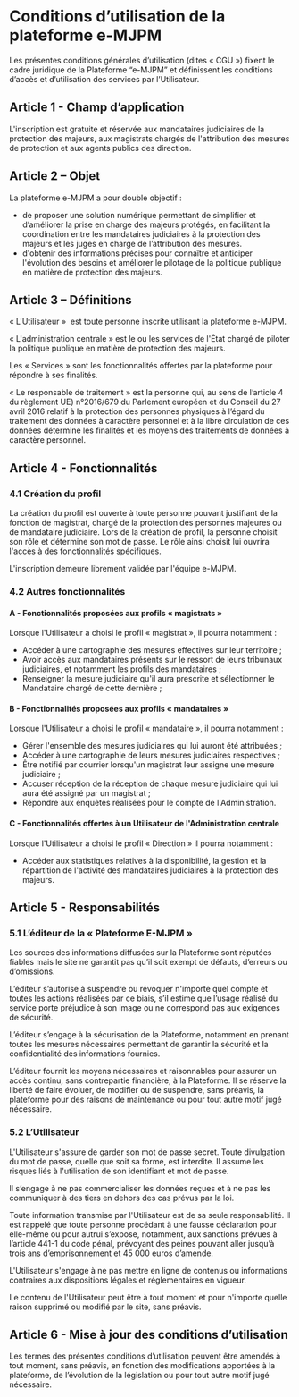 # Conditions d’utilisation de la plateforme e-MJPM

Les présentes conditions générales d’utilisation (dites « CGU ») fixent le cadre juridique de la Plateforme “e-MJPM” et définissent les conditions d’accès et d’utilisation des services par l’Utilisateur.

## **Article 1 - Champ d’application**

L'inscription est gratuite et réservée aux mandataires judiciaires de la protection des majeurs, aux magistrats chargés de l'attribution des mesures de protection et aux agents publics des direction.

## **Article 2 – Objet**

La plateforme e-MJPM a pour double objectif :

- de proposer une solution numérique permettant de simplifier et d’améliorer la prise en charge des majeurs protégés, en facilitant la coordination entre les mandataires judiciaires à la protection des majeurs et les juges en charge de l’attribution des mesures.
- d'obtenir des informations précises pour connaître et anticiper l'évolution des besoins et améliorer le pilotage de la politique publique en matière de protection des majeurs.

## **Article 3 – Définitions**

« L'Utilisateur »  est toute personne inscrite utilisant la plateforme e-MJPM.

« L'administration centrale » est le ou les services de l'État chargé de piloter la politique publique en matière de protection des majeurs.

Les « Services » sont les fonctionnalités offertes par la plateforme pour répondre à ses finalités.

« Le responsable de traitement » est la personne qui, au sens de l’article 4 du règlement UE) n°2016/679 du Parlement européen et du Conseil du 27 avril 2016 relatif à la protection des personnes physiques à l’égard du traitement des données à caractère personnel et à la libre circulation de ces données détermine les finalités et les moyens des traitements de données à caractère personnel.

## **Article 4 - Fonctionnalités**

### **4.1 Création du profil**

La création du profil est ouverte à toute personne pouvant justifiant de la fonction de magistrat, chargé de la protection des personnes majeures ou de mandataire judiciaire. Lors de la création de profil, la personne choisit son rôle et détermine son mot de passe. Le rôle ainsi choisit lui ouvrira l'accès à des fonctionnalités spécifiques.

L'inscription demeure librement validée par l'équipe e-MJPM.

### **4.2 Autres fonctionnalités**

#### **A - Fonctionnalités proposées aux profils « magistrats »**

Lorsque l'Utilisateur a choisi le profil « magistrat », il pourra notamment :

- Accéder à une cartographie des mesures effectives sur leur territoire ;
- Avoir accès aux mandataires présents sur le ressort de leurs tribunaux judiciaires, et notamment les profils des mandataires ;
- Renseigner la mesure judiciaire qu'il aura prescrite et sélectionner le Mandataire chargé de cette dernière ;

#### **B - Fonctionnalités proposées aux profils « mandataires »**

Lorsque l'Utilisateur a choisi le profil « mandataire », il pourra notamment :

- Gérer l'ensemble des mesures judiciaires qui lui auront été attribuées ;
- Accéder à une cartographie de leurs mesures judiciaires respectives ;
- Être notifié par courrier lorsqu'un magistrat leur assigne une mesure judiciaire ;
- Accuser réception de la réception de chaque mesure judiciaire qui lui aura été assigné par un magistrat ;
- Répondre aux enquêtes réalisées pour le compte de l'Administration.

#### **C - Fonctionnalités offertes à un Utilisateur de l'Administration centrale**

Lorsque l'Utilisateur a choisi le profil « Direction » il pourra notamment :

- Accéder aux statistiques relatives à la disponibilité, la gestion et la répartition de l'activité des mandataires judiciaires à la protection des majeurs.

## **Article 5 - Responsabilités**

### **5.1 L’éditeur de la « Plateforme E-MJPM »**

Les sources des informations diffusées sur la Plateforme sont réputées fiables mais le site ne garantit pas qu’il soit exempt de défauts, d’erreurs ou d’omissions.

L’éditeur s’autorise à suspendre ou révoquer n'importe quel compte et toutes les actions réalisées par ce biais, s’il estime que l’usage réalisé du service porte préjudice à son image ou ne correspond pas aux exigences de sécurité.

L’éditeur s’engage à la sécurisation de la Plateforme, notamment en prenant toutes les mesures nécessaires permettant de garantir la sécurité et la confidentialité des informations fournies.

L’éditeur fournit les moyens nécessaires et raisonnables pour assurer un accès continu, sans contrepartie financière, à la Plateforme. Il se réserve la liberté de faire évoluer, de modifier ou de suspendre, sans préavis, la plateforme pour des raisons de maintenance ou pour tout autre motif jugé nécessaire.

### **5.2 L’Utilisateur**

L'Utilisateur s'assure de garder son mot de passe secret. Toute divulgation du mot de passe, quelle que soit sa forme, est interdite. Il assume les risques liés à l'utilisation de son identifiant et mot de passe.

Il s’engage à ne pas commercialiser les données reçues et à ne pas les communiquer à des tiers en dehors des cas prévus par la loi.

Toute information transmise par l'Utilisateur est de sa seule responsabilité. Il est rappelé que toute personne procédant à une fausse déclaration pour elle-même ou pour autrui s’expose, notamment, aux sanctions prévues à l’article 441-1 du code pénal, prévoyant des peines pouvant aller jusqu’à trois ans d’emprisonnement et 45 000 euros d’amende.

L'Utilisateur s'engage à ne pas mettre en ligne de contenus ou informations contraires aux dispositions légales et réglementaires en vigueur.

Le contenu de l'Utilisateur peut être à tout moment et pour n'importe quelle raison supprimé ou modifié par le site, sans préavis.

## **Article 6 - Mise à jour des conditions d’utilisation**

Les termes des présentes conditions d’utilisation peuvent être amendés à tout moment, sans préavis, en fonction des modifications apportées à la plateforme, de l’évolution de la législation ou pour tout autre motif jugé nécessaire.
